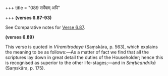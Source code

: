 +++
title = "089 सर्वेषाम् अपि"

+++
**(verses 6.87-93)**

See Comparative notes for [Verse
6.87](/hinduism/book/manusmriti-with-the-commentary-of-medhatithi/d/doc200649.html#explanatory-notes "English translation of verse").

**(verses 6.89)**

This verse is quoted in *Vīramitrodaya* (Saṃskāra, p. 563), which
explains the meaning to be as follows:—As a matter of fact we find that
all the scriptures lay down in great detail the duties of the
Householder; hence this is recognised as superior to the other
life-stages;—and in *Smṛticandrikā* (Saṃskāra, p. 175).


